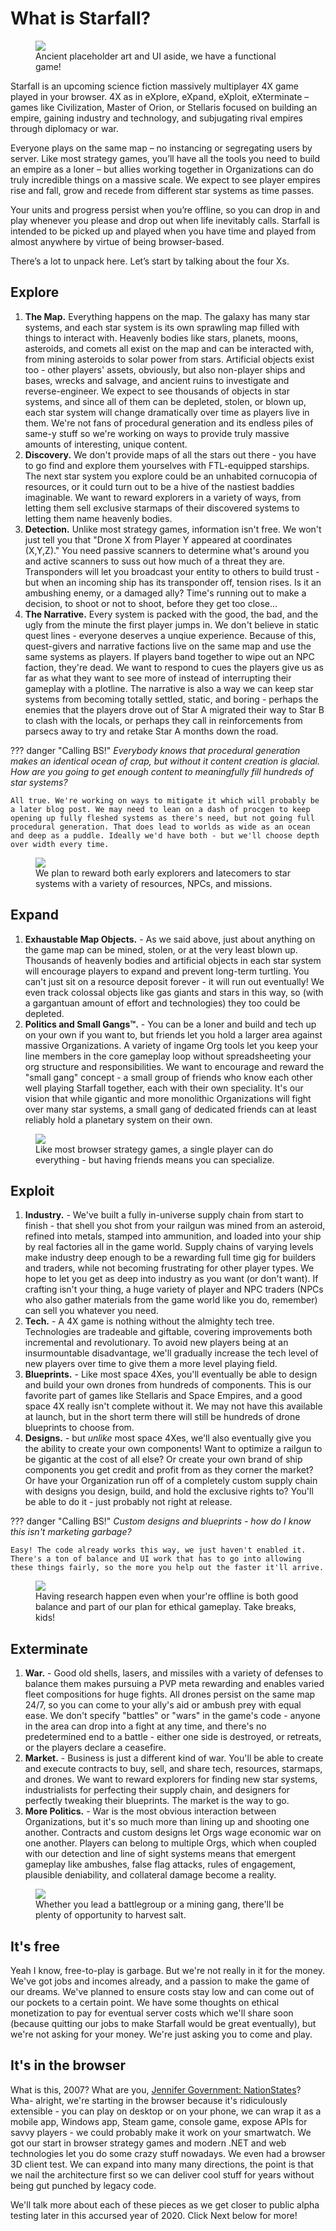 # What is Starfall?

<p align="center">
  <figure>
    <img src="http://arkeindustries.com/philotechnica/img/6.png">
    <figcaption>Ancient placeholder art and UI aside, we have a functional game!</figcaption>
  </figure>
</p>

Starfall is an upcoming science fiction massively multiplayer 4X game played in your browser. 4X as in eXplore, eXpand, eXploit, eXterminate – games like Civilization, Master of Orion, or Stellaris focused on building an empire, gaining industry and technology, and subjugating rival empires through diplomacy or war. 

Everyone plays on the same map – no instancing or segregating users by server. Like most strategy games, you’ll have all the tools you need to build an empire as a loner – but allies working together in Organizations can do truly incredible things on a massive scale. We expect to see player empires rise and fall, grow and recede from different star systems as time passes. 

Your units and progress persist when you’re offline, so you can drop in and play whenever you please and drop out when life inevitably calls. Starfall is intended to be picked up and played when you have time and played from almost anywhere by virtue of being browser-based.

There’s a lot to unpack here. Let’s start by talking about the four Xs.

## Explore
1. **The Map.** Everything happens on the map. The galaxy has many star systems, and each star system is its own sprawling map filled with things to interact with. Heavenly bodies like stars, planets, moons, asteroids, and comets all exist on the map and can be interacted with, from mining asteroids to solar power from stars. Artificial objects exist too - other players' assets, obviously, but also non-player ships and bases, wrecks and salvage, and ancient ruins to investigate and reverse-engineer. We expect to see thousands of objects in star systems, and since all of them can be depleted, stolen, or blown up, each star system will change dramatically over time as players live in them. We're not fans of procedural generation and its endless piles of same-y stuff so we're working on ways to provide truly massive amounts of interesting, unique content.
2. **Discovery.** We don't provide maps of all the stars out there - you have to go find and explore them yourselves with FTL-equipped starships. The next star system you explore could be an unhabited cornucopia of resources, or it could turn out to be a hive of the nastiest baddies imaginable. We want to reward explorers in a variety of ways, from letting them sell exclusive starmaps of their discovered systems to letting them name heavenly bodies.
3. **Detection.** Unlike most strategy games, information isn't free. We won't just tell you that "Drone X from Player Y appeared at coordinates (X,Y,Z)." You need passive scanners to determine what's around you and active scanners to suss out how much of a threat they are. Transponders will let you broadcast your entity to others to build trust - but when an incoming ship has its transponder off, tension rises. Is it an ambushing enemy, or a damaged ally? Time's running out to make a decision, to shoot or not to shoot, before they get too close...
3. **The Narrative.** Every system is packed with the good, the bad, and the ugly from the minute the first player jumps in. We don't believe in static quest lines - everyone deserves a unqiue experience. Because of this, quest-givers and narrative factions live on the same map and use the same systems as players. If players band together to wipe out an NPC faction, they're dead. We want to respond to cues the players give us as far as what they want to see more of instead of interrupting their gameplay with a plotline. The narrative is also a way we can keep star systems from becoming totally settled, static, and boring - perhaps the enemies that the players drove out of Star A migrated their way to Star B to clash with the locals, or perhaps they call in reinforcements from parsecs away to try and retake Star A months down the road.

??? danger "Calling BS!"
    *Everybody knows that procedural generation makes an identical ocean of crap, but without it content creation is glacial. How are you going to get enough content to meaningfully fill hundreds of star systems?* 
    
    All true. We're working on ways to mitigate it which will probably be a later blog post. We may need to lean on a dash of procgen to keep opening up fully fleshed systems as there's need, but not going full procedural generation. That does lead to worlds as wide as an ocean and deep as a puddle. Ideally we'd have both - but we'll choose depth over width every time.

<p align="center">
  <figure>
    <img src="https://arkeindustries.com/philotechnica/img/3.png">
    <figcaption>We plan to reward both early explorers and latecomers to star systems with a variety of resources, NPCs, and missions.</figcaption>
  </figure>
</p>

## Expand
1. **Exhaustable Map Objects.** - As we said above, just about anything on the game map can be mined, stolen, or at the very least blown up. Thousands of heavenly bodies and artificial objects in each star system will encourage players to expand and prevent long-term turtling. You can't just sit on a resource deposit forever - it will run out eventually! We even track colossal objects like gas giants and stars in this way, so (with a gargantuan amount of effort and technologies) they too could be depleted.
2. **Politics and Small Gangs™.** - You can be a loner and build and tech up on your own if you want to, but friends let you hold a larger area against massive Organizations. A variety of ingame Org tools let you keep your line members in the core gameplay loop without spreadsheeting your org structure and responsibilities. We want to encourage and reward the "small gang" concept - a small group of friends who know each other well playing Starfall together, each with their own speciality. It's our vision that while gigantic and more monolithic Organizations will fight over many star systems, a small gang of dedicated friends can at least reliably hold a planetary system on their own.

<p align="center">
  <figure>
    <img src="https://arkeindustries.com/philotechnica/img/4.png">
    <figcaption>Like most browser strategy games, a single player can do everything - but having friends means you can specialize.</figcaption>
  </figure>
</p>

## Exploit
1. **Industry.** - We've built a fully in-universe supply chain from start to finish - that shell you shot from your railgun was mined from an asteroid, refined into metals, stamped into ammunition, and loaded into your ship by real factories all in the game world. Supply chains of varying levels make industry deep enough to be a rewarding full time gig for builders and traders, while not becoming frustrating for other player types. We hope to let you get as deep into industry as you want (or don't want). If crafting isn't your thing, a huge variety of player and NPC traders (NPCs who also gather materials from the game world like you do, remember) can sell you whatever you need.
2. **Tech.** - A 4X game is nothing without the almighty tech tree. Technologies are tradeable and giftable, covering improvements both incremental and revolutionary. To avoid new players being at an insurmountable disadvantage, we'll gradually increase the tech level of new players over time to give them a more level playing field.
3. **Blueprints.** - Like most space 4Xes, you'll eventually be able to design and build your own drones from hundreds of components. This is our favorite part of games like Stellaris and Space Empires, and a good space 4X really isn't complete without it. We may not have this available at launch, but in the short term there will still be hundreds of drone blueprints to choose from.
4. **Designs.** - but *unlike* most space 4Xes, we'll also eventually give you the ability to create your own components! Want to optimize a railgun to be gigantic at the cost of all else? Or create your own brand of ship components you get credit and profit from as they corner the market? Or have your Organization run off of a completely custom supply chain with designs you design, build, and hold the exclusive rights to? You'll be able to do it - just probably not right at release.

??? danger "Calling BS!"
    *Custom designs and blueprints - how do I know this isn't marketing garbage?* 
    
    Easy! The code already works this way, we just haven't enabled it. There's a ton of balance and UI work that has to go into allowing these things fairly, so the more you help out the faster it'll arrive.

<p align="center">
  <figure>
    <img src="https://arkeindustries.com/philotechnica/img/2.png">
    <figcaption>Having research happen even when your're offline is both good balance and part of our plan for ethical gameplay. Take breaks, kids!</figcaption>
  </figure>
</p>

## Exterminate
1. **War.** - Good old shells, lasers, and missiles with a variety of defenses to balance them makes pursuing a PVP meta rewarding and enables varied fleet compositions for huge fights. All drones persist on the same map 24/7, so you can come to your ally's aid or ambush prey with equal ease. We don't specify "battles" or "wars" in the game's code - anyone in the area can drop into a fight at any time, and there's no predetermined end to a battle - either one side is destroyed, or retreats, or the players declare a ceasefire.
2. **Market.** - Business is just a different kind of war. You'll be able to create and execute contracts to buy, sell, and share tech, resources, starmaps, and drones. We want to reward explorers for finding new star systems, industrialists for perfecting their supply chain, and designers for perfectly tweaking their blueprints. The market is the way to go.
3. **More Politics.** - War is the most obvious interaction between Organizations, but it's so much more than lining up and shooting one another. Contracts and custom designs let Orgs wage economic war on one another. Players can belong to multiple Orgs, which when coupled with our detection and line of sight systems means that emergent gameplay like ambushes, false flag attacks, rules of engagement, plausible deniability, and collateral damage become a reality.

<p align="center">
  <figure>
    <img src="https://arkeindustries.com/philotechnica/img/1.png">
    <figcaption>Whether you lead a battlegroup or a mining gang, there'll be plenty of opportunity to harvest salt.</figcaption>
  </figure>
</p>

## It's free
Yeah I know, free-to-play is garbage. But we're not really in it for the money. We've got jobs and incomes already, and a passion to make the game of our dreams. We've planned to ensure costs stay low and can come out of our pockets to a certain point. We have some thoughts on ethical monetization to pay for eventual server costs which we'll share soon (because quitting our jobs to make Starfall would be great eventually), but we're not asking for your money. We're just asking you to come and play.

## It's in the browser
What is this, 2007? What are you, [Jennifer Government: NationStates](https://en.wikipedia.org/wiki/NationStates)? Wha- alright, we're starting in the browser because it's ridiculously extensible - you can play on desktop or on your phone, we can wrap it as a mobile app, Windows app, Steam game, console game, expose APIs for savvy players - we could probably make it work on your smartwatch. We got our start in browser strategy games and modern .NET and web technologies let you do some crazy stuff nowadays. We even had a browser 3D client test. We can expand into many many directions, the point is that we nail the architecture first so we can deliver cool stuff for years without being gut punched by legacy code. 

We'll talk more about each of these pieces as we get closer to public alpha testing later in this accursed year of 2020. Click Next below for more!